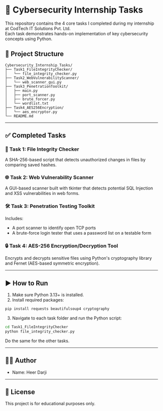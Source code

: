# 🔐 Cybersecurity Internship Tasks

This repository contains the 4 core tasks I completed during my internship at CodTech IT Solutions Pvt. Ltd.  
Each task demonstrates hands-on implementation of key cybersecurity concepts using Python.

## 📁 Project Structure

```
Cybersecurity_Internship_Tasks/
├── Task1_FileIntegrityChecker/
│   └── file_integrity_checker.py
├── Task2_WebVulnerabilityScanner/
│   └── web_scanner_gui.py
├── Task3_PenetrationToolkit/
│   ├── main.py
│   ├── port_scanner.py
│   ├── brute_forcer.py
│   └── wordlist.txt
├── Task4_AES256Encryption/
│   └── aes_encryptor.py
└── README.md
```

---

## ✅ Completed Tasks

### 🧾 Task 1: File Integrity Checker
A SHA-256-based script that detects unauthorized changes in files by comparing saved hashes.

### 🌐 Task 2: Web Vulnerability Scanner
A GUI-based scanner built with tkinter that detects potential SQL Injection and XSS vulnerabilities in web forms.

### 🛠 Task 3: Penetration Testing Toolkit
Includes:
- A port scanner to identify open TCP ports
- A brute-force login tester that uses a password list on a testable form

### 🔒 Task 4: AES-256 Encryption/Decryption Tool
Encrypts and decrypts sensitive files using Python's cryptography library and Fernet (AES-based symmetric encryption).

---

## ▶️ How to Run

1. Make sure Python 3.13+ is installed.
2. Install required packages:

```bash
pip install requests beautifulsoup4 cryptography
```

3. Navigate to each task folder and run the Python script:

```bash
cd Task1_FileIntegrityChecker
python file_integrity_checker.py
```

Do the same for the other tasks.

---

## 👨‍💻 Author

- Name: Heer Darji

  

---

## 📜 License

This project is for educational purposes only.
